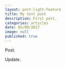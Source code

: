 ```yaml
---
layout: post-light-feature
title: My test post
description: First post.
categories: articles
date: 05/09/2017
image: null
published: true
---
```

Post.

Update.
